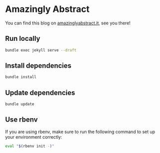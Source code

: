 # Amazingly Abstract

You can find this blog on [amazinglyabstract.it](http://amazinglyabstract.it), see you there!

## Run locally

```bash
bundle exec jekyll serve --draft
```

## Install dependencies

```bash
bundle install
```

## Update dependencies

```bash
bundle update
```

## Use rbenv

If you are using rbenv, make sure to run the following command to set up your environment correctly:

```bash
eval "$(rbenv init -)"
```
